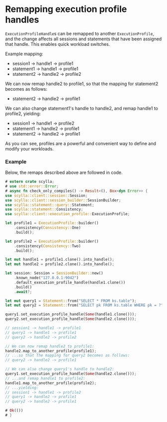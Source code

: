 # Remapping execution profile handles

`ExecutionProfileHandle`s can be remapped to another `ExecutionProfile`, and the change affects all sessions and statements that have been assigned that handle. This enables quick workload switches.

Example mapping:
* session1 -> handle1 -> profile1
* statement1 -> handle1 -> profile1
* statement2 -> handle2 -> profile2

We can now remap handle2 to profile1, so that the mapping for statement2 becomes as follows:
* statement2 -> handle2 -> profile1

We can also change statement1's handle to handle2, and remap handle1 to profile2, yielding:
* session1 -> handle1 -> profile2
* statement1 -> handle2 -> profile1
* statement2 -> handle2 -> profile1

As you can see, profiles are a powerful and convenient way to define and modify your workloads.

### Example
Below, the remaps described above are followed in code.
```rust
# extern crate scylla;
# use std::error::Error;
# async fn check_only_compiles() -> Result<(), Box<dyn Error>> {
use scylla::client::session::Session;
use scylla::client::session_builder::SessionBuilder;
use scylla::statement::query::Statement;
use scylla::statement::Consistency;
use scylla::client::execution_profile::ExecutionProfile;

let profile1 = ExecutionProfile::builder()
    .consistency(Consistency::One)
    .build();

let profile2 = ExecutionProfile::builder()
    .consistency(Consistency::Two)
    .build();

let mut handle1 = profile1.clone().into_handle();
let mut handle2 = profile2.clone().into_handle();

let session: Session = SessionBuilder::new()
    .known_node("127.0.0.1:9042")
    .default_execution_profile_handle(handle1.clone())
    .build()
    .await?;

let mut query1 = Statement::from("SELECT * FROM ks.table");
let mut query2 = Statement::from("SELECT pk FROM ks.table WHERE pk = ?");

query1.set_execution_profile_handle(Some(handle1.clone()));
query2.set_execution_profile_handle(Some(handle2.clone()));

// session1 -> handle1 -> profile1
// query1 -> handle1 -> profile1
// query2 -> handle2 -> profile2

// We can now remap handle2 to profile1:
handle2.map_to_another_profile(profile1);
// ...so that the mapping for query2 becomes as follows:
// query2 -> handle2 -> profile1

// We can also change query1's handle to handle2:
query1.set_execution_profile_handle(Some(handle2.clone()));
// ...and remap handle1 to profile2:
handle1.map_to_another_profile(profile2);
// ...yielding:
// session1 -> handle1 -> profile2
// query1 -> handle2 -> profile1
// query2 -> handle2 -> profile1

# Ok(())
# }
```
